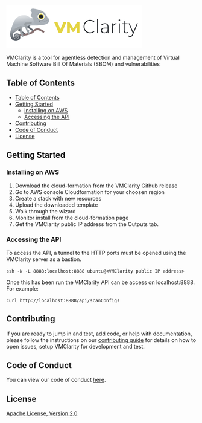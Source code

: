 
![VMClarity](img/logos/vmclarity_logo.png)

VMClarity is a tool for agentless detection and management of Virtual Machine
Software Bill Of Materials (SBOM) and vulnerabilities

## Table of Contents

- [Table of Contents](#table-of-contents)
- [Getting Started](#getting-started)
  - [Installing on AWS](#installing-on-aws)
  - [Accessing the API](#accessing-the-api)
- [Contributing](#contributing)
- [Code of Conduct](#code-of-conduct)
- [License](#license)

## Getting Started

### Installing on AWS

1. Download the cloud-formation from the VMClarity Github release
2. Go to AWS console Cloudformation for your choosen region
3. Create a stack with new resources
4. Upload the downloaded template
5. Walk through the wizard
6. Monitor install from the cloud-formation page
7. Get the VMClarity public IP address from the Outputs tab.

### Accessing the API

To access the API, a tunnel to the HTTP ports must be opened using the
VMClarity server as a bastion.

```
ssh -N -L 8888:localhost:8888 ubuntu@<VMClarity public IP address>
```

Once this has been run the VMClarity API can be access on localhost:8888. For example:

```
curl http://localhost:8888/api/scanConfigs
```

## Contributing

If you are ready to jump in and test, add code, or help with documentation,
please follow the instructions on our [contributing guide](/CONTRIBUTING.md)
for details on how to open issues, setup VMClarity for development and test.

## Code of Conduct

You can view our code of conduct [here](/CODE_OF_CONDUCT.md).

## License

[Apache License, Version 2.0](/LICENSE)

